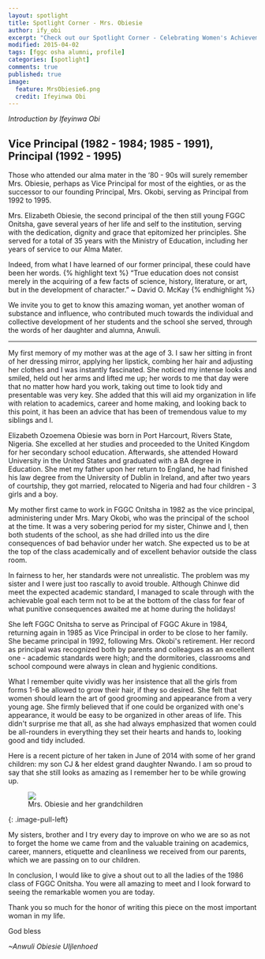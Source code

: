 ```yaml
---
layout: spotlight
title: Spotlight Corner - Mrs. Obiesie
author: ify_obi
excerpt: "Check out our Spotlight Corner - Celebrating Women's Achievements, featuring our former principal, Mrs. Obiesie."
modified: 2015-04-02
tags: [fggc osha alumni, profile]
categories: [spotlight]
comments: true
published: true
image:
  feature: MrsObiesie6.png
  credit: Ifeyinwa Obi
---
```

*Introduction by Ifeyinwa Obi*

## Vice Principal (1982 - 1984; 1985 - 1991), Principal (1992 - 1995)

Those who attended our alma mater in the ‘80 - 90s will surely remember Mrs. Obiesie, perhaps as Vice Principal for most of the eighties, or as the successor to our founding Principal, Mrs. Okobi, serving as Principal from 1992 to 1995.

Mrs. Elizabeth Obiesie, the second principal of the then still young FGGC Onitsha, gave several years of her life and self to the institution, serving with the dedication, dignity and grace that epitomized her principles. She served for a total of 35 years with the Ministry of Education, including her years of service to our Alma Mater.

Indeed, from what I have learned of our former principal, these could have been her words.
{% highlight text %}
“True education does not consist merely in the acquiring of a few facts of science, history, literature, or art, but in the development of character.” 
~ David O. McKay
{% endhighlight %}

We invite you to get to know this amazing woman, yet another woman of substance and influence, who contributed much towards the individual and collective development of her students and the school she served, through the words of her daughter and alumna, Anwuli. 

---

My first memory of my mother was at the age of 3. I saw her sitting in front of her dressing mirror, applying her lipstick, combing her hair and adjusting her clothes and I was instantly fascinated. She noticed my intense looks and smiled, held out her arms and lifted me up; her words to me that day were that no matter how hard you work, taking out time to look tidy and presentable was very key. She added that this will aid my organization in life with relation to academics, career and home making, and looking back to this point, it has been an advice that has been of tremendous value to my siblings and I.
 
Elizabeth Ozoemena Obiesie was born in Port Harcourt, Rivers State, Nigeria. She excelled at her studies and proceeded to the United Kingdom for her secondary school education. Afterwards, she attended Howard University in the United States and graduated with a BA degree in Education. She met my father upon her return to England, he had finished his law degree from the University of Dublin in Ireland, and after two years of courtship, they got married, relocated to Nigeria and had four children - 3 girls and a boy.

My mother first came to work in FGGC Onitsha in 1982 as the vice principal, administering under Mrs. Mary Okobi, who was the principal of the school at the time. It was a very sobering period for my sister, Chinwe and I, then both students of the school, as she had drilled into us the dire consequences of bad behavior under her watch. She expected us to be at the top of the class academically and of excellent behavior outside the class room. 

In fairness to her, her standards were not unrealistic. The problem was my sister and I were just too rascally to avoid trouble. Although Chinwe did meet the expected academic standard, I managed to scale through with the achievable goal each term not to be at the bottom of the class for fear of what punitive consequences awaited me at home during the holidays!
 
She left FGGC Onitsha to serve as Principal of FGGC Akure in 1984, returning again in 1985 as Vice Principal in order to be close to her family. She became principal in 1992, following Mrs. Okobi's retirement. Her record as principal was recognized both by parents and colleagues as an excellent one - academic standards were high; and the dormitories, classrooms and school compound were always in clean and hygienic conditions. 

What I remember quite vividly was her insistence that all the girls from forms 1-6 be allowed to grow their hair, if they so desired. She felt that women should learn the art of good grooming and appearance from a very young age.  She firmly believed that if one could be organized with one's appearance, it would be easy to be organized in other areas of life. This didn't surprise me that all, as she had always emphasized that women could be all-rounders in everything they set their hearts and hands to, looking good and tidy included.

Here is a recent picture of her taken in June of 2014 with some of her grand children: my son CJ & her eldest grand daughter Nwando. I am so proud to say that she still looks as amazing as I remember her to be while growing up. 

<figure>
	<a href="{{ site.url }}/images/Mrs Obiesie.jpg"><img src="{{ site.url }}/images/Mrs Obiesie.jpg"></a>
	<figcaption>Mrs. Obiesie and her grandchildren</figcaption>
</figure>
{: .image-pull-left}

My sisters, brother and I try every day to improve on who we are so as not to forget the home we came from and the valuable training on academics, career, manners, etiquette and cleanliness we received from our parents, which we are passing on to our children.

In conclusion, I would like to give a shout out to all the ladies of the 1986 class of FGGC Onitsha. You were all amazing to meet and I look forward to seeing the remarkable women you are today. 

Thank you so much for the honor of writing this piece on the most important woman in my life. 

God bless

*~Anwuli Obiesie UIjlenhoed*


